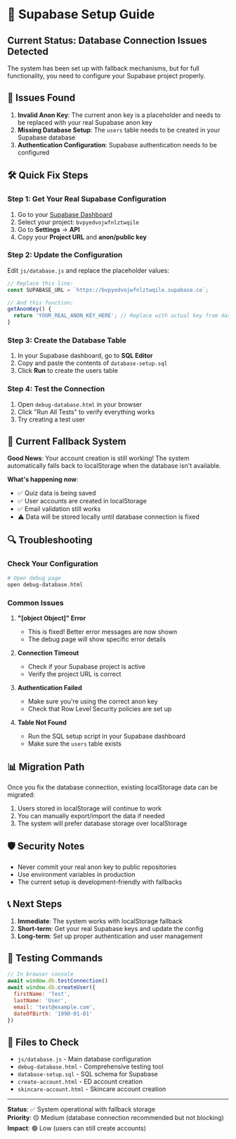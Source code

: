 # 🔧 Supabase Setup Guide

## Current Status: Database Connection Issues Detected

The system has been set up with fallback mechanisms, but for full functionality, you need to configure your Supabase project properly.

## 🚨 Issues Found

1. **Invalid Anon Key**: The current anon key is a placeholder and needs to be replaced with your real Supabase anon key
2. **Missing Database Setup**: The `users` table needs to be created in your Supabase database
3. **Authentication Configuration**: Supabase authentication needs to be configured

## 🛠️ Quick Fix Steps

### Step 1: Get Your Real Supabase Configuration

1. Go to your [Supabase Dashboard](https://app.supabase.com/)
2. Select your project: `bvpyedvojwfnlztwqile`
3. Go to **Settings** → **API**
4. Copy your **Project URL** and **anon/public key**

### Step 2: Update the Configuration

Edit `js/database.js` and replace the placeholder values:

```javascript
// Replace this line:
const SUPABASE_URL = `https://bvpyedvojwfnlztwqile.supabase.co`;

// And this function:
getAnonKey() {
  return 'YOUR_REAL_ANON_KEY_HERE'; // Replace with actual key from dashboard
}
```

### Step 3: Create the Database Table

1. In your Supabase dashboard, go to **SQL Editor**
2. Copy and paste the contents of `database-setup.sql`
3. Click **Run** to create the users table

### Step 4: Test the Connection

1. Open `debug-database.html` in your browser
2. Click "Run All Tests" to verify everything works
3. Try creating a test user

## 🔄 Current Fallback System

**Good News**: Your account creation is still working! The system automatically falls back to localStorage when the database isn't available.

**What's happening now**:
- ✅ Quiz data is being saved
- ✅ User accounts are created in localStorage  
- ✅ Email validation still works
- ⚠️ Data will be stored locally until database connection is fixed

## 🔍 Troubleshooting

### Check Your Configuration
```bash
# Open debug page
open debug-database.html
```

### Common Issues

1. **"[object Object]" Error**
   - This is fixed! Better error messages are now shown
   - The debug page will show specific error details

2. **Connection Timeout**
   - Check if your Supabase project is active
   - Verify the project URL is correct

3. **Authentication Failed**
   - Make sure you're using the correct anon key
   - Check that Row Level Security policies are set up

4. **Table Not Found**
   - Run the SQL setup script in your Supabase dashboard
   - Make sure the `users` table exists

## 📊 Migration Path

Once you fix the database connection, existing localStorage data can be migrated:

1. Users stored in localStorage will continue to work
2. You can manually export/import the data if needed
3. The system will prefer database storage over localStorage

## 🛡️ Security Notes

- Never commit your real anon key to public repositories
- Use environment variables in production
- The current setup is development-friendly with fallbacks

## 📞 Next Steps

1. **Immediate**: The system works with localStorage fallback
2. **Short-term**: Get your real Supabase keys and update the config
3. **Long-term**: Set up proper authentication and user management

## 🧪 Testing Commands

```javascript
// In browser console
await window.db.testConnection()
await window.db.createUser({
  firstName: 'Test',
  lastName: 'User', 
  email: 'test@example.com',
  dateOfBirth: '1990-01-01'
})
```

## 📁 Files to Check

- `js/database.js` - Main database configuration
- `debug-database.html` - Comprehensive testing tool
- `database-setup.sql` - SQL schema for Supabase
- `create-account.html` - ED account creation
- `skincare-account.html` - Skincare account creation

---

**Status**: ✅ System operational with fallback storage  
**Priority**: 🟡 Medium (database connection recommended but not blocking)  
**Impact**: 🟢 Low (users can still create accounts)
